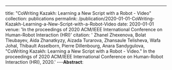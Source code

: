 ---
title: "CoWriting Kazakh: Learning a New Script with a Robot - Video"
collection: publications
permalink: /publication/2020-01-01-CoWriting-Kazakh-Learning-a-New-Script-with-a-Robot-Video
date: 2020-01-01
venue: 'In the proceedings of 2020 ACM/IEEE International Conference on Human-Robot Interaction (HRI)'
citation: ' Zhanel Zhexenova,  Bolat Tleubayev,  Aida Zhanatkyzy,  Aizada Turarova,  Zhansaule Telisheva,  Wafa Johal,  Thibault Asselborn,  Pierre Dillenbourg,  Anara Sandygulova, &quot;CoWriting Kazakh: Learning a New Script with a Robot - Video.&quot; In the proceedings of 2020 ACM/IEEE International Conference on Human-Robot Interaction (HRI), 2020.'
---**Abstract**: